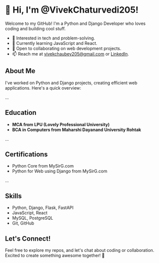 # 👋 Hi, I'm @VivekChaturvedi205!

Welcome to my GitHub! I'm a Python and Django Developer who loves coding and building cool stuff.

- 👀 Interested in tech and problem-solving.
- 🌱 Currently learning JavaScript and React.
- 💞️ Open to collaborating on web development projects.
- 📫 Reach me at [vivekchaubey205@gmail.com](mailto:vivekchaubey205@gmail.com) or [LinkedIn](www.linkedin.com/in/vivek-chaubey-10a34a1bb).

## About Me

I've worked on Python and Django projects, creating efficient web applications. Here's a quick overview:

...

## Education

- **MCA from LPU (Lovely Professional University)**
- **BCA in Computers from Maharshi Dayanand University Rohtak**

...

## Certifications

- Python Core from MySirG.com
- Python for Web using Django from MySirG.com

...

## Skills

- Python, Django, Flask, FastAPI
- JavaScript, React
- MySQL, PostgreSQL
- Git, GitHub

## Let's Connect!

Feel free to explore my repos, and let's chat about coding or collaboration. Excited to create something awesome together! 🚀
